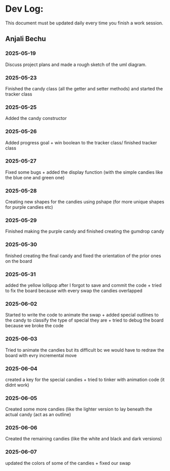 # Dev Log:

This document must be updated daily every time you finish a work session.

## Anjali Bechu

### 2025-05-19 
Discuss project plans and made a rough sketch of the uml diagram.

### 2025-05-23
Finished the candy class (all the getter and setter methods) and started the tracker class

### 2025-05-25
Added the candy constructor

### 2025-05-26
Added progress goal + win boolean to the tracker class/ finished tracker class

### 2025-05-27
Fixed some bugs + added the display function (with the simple candies like the blue one and green one)

### 2025-05-28
Creating new shapes for the candies using pshape (for more unique shapes for purple candies etc)

### 2025-05-29
Finished making the purple candy and finished creating the gumdrop candy

### 2025-05-30
finished creating the final candy and fixed the orientation of the prior ones on the board

### 2025-05-31
added the yellow lollipop after I forgot to save and commit the code + tried to fix the board because with every swap the candies overlapped

### 2025-06-02
Started to write the code to animate the swap + added special outlines to the candy to classify the type of special they are + tried to debug the board because we broke the code

### 2025-06-03
Tried to animate the candies but its difficult bc we would have to redraw the board with evry incremental move 

### 2025-06-04
created a key for the special candies + tried to tinker with animation code (it didnt work)

### 2025-06-05
Created some more candies (like the lighter version to lay beneath the actual candy (act as an outline)

### 2025-06-06
Created the remaining candies (like the white and black and dark versions)

### 2025-06-07
updated the colors of some of the candies + fixed our swap
